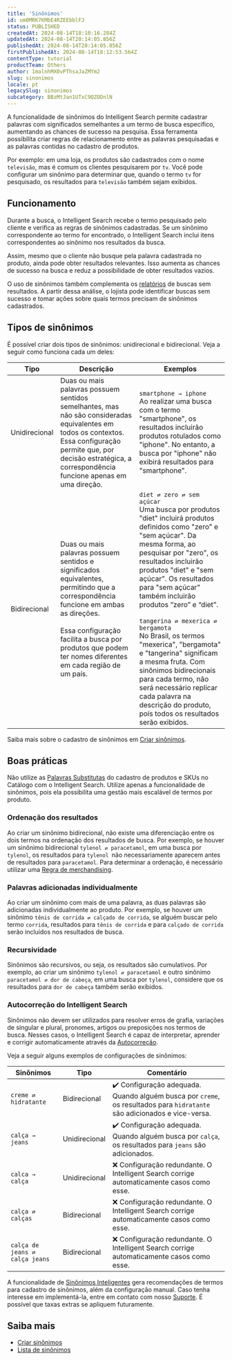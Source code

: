 ```yaml
---
title: 'Sinônimos'
id: um0MRK7KMbE4RZEEbblFJ
status: PUBLISHED
createdAt: 2024-08-14T18:10:16.284Z
updatedAt: 2024-08-14T20:14:05.856Z
publishedAt: 2024-08-14T20:14:05.856Z
firstPublishedAt: 2024-08-14T18:12:53.564Z
contentType: tutorial
productTeam: Others
author: 1malnhMX0vPThsaJaZMYm2
slug: sinonimos
locale: pt
legacySlug: sinonimos
subcategory: BBzMtJan1UTxC9QZODnlN
---
```


A funcionalidade de sinônimos do Intelligent Search permite cadastrar palavras com significados semelhantes a um termo de busca específico, aumentando as chances de sucesso na pesquisa. Essa ferramenta possibilita criar regras de relacionamento entre as palavras pesquisadas e as palavras contidas no cadastro de produtos.

Por exemplo: em uma loja, os produtos são cadastrados com o nome `televisão`, mas é comum os clientes pesquisarem por `tv`. Você pode configurar um sinônimo para determinar que, quando o termo `tv` for pesquisado, os resultados para `televisão` também sejam exibidos.

## Funcionamento

Durante a busca, o Intelligent Search recebe o termo pesquisado pelo cliente e verifica as regras de sinônimos cadastradas. Se um sinônimo correspondente ao termo for encontrado, o Intelligent Search inclui itens correspondentes ao sinônimo nos resultados da busca.

Assim, mesmo que o cliente não busque pela palavra cadastrada no produto, ainda pode obter resultados relevantes. Isso aumenta as chances de sucesso na busca e reduz a possibilidade de obter resultados vazios.

O uso de sinônimos também complementa os [relatórios](https://help.vtex.com/pt/tutorial/analytics--6qRMAHDL9hvv3oE0bh8mA1) de buscas sem resultados. A partir dessa análise, o lojista pode identificar buscas sem sucesso e tomar ações sobre quais termos precisam de sinônimos cadastrados.

## Tipos de sinônimos

É possível criar dois tipos de sinônimos: unidirecional e bidirecional. Veja a seguir como funciona cada um deles:

| Tipo | Descrição | Exemplos |
|---|---|---|
| Unidirecional | Duas ou mais palavras possuem sentidos semelhantes, mas não são consideradas equivalentes em todos os contextos.<br>Essa configuração permite que, por decisão estratégica, a correspondência funcione apenas em uma direção. | `smartphone → iphone`<br>Ao realizar uma busca com o termo "smartphone", os resultados incluirão produtos rotulados como "iphone". No entanto, a busca por "iphone" não exibirá resultados para "smartphone". |
| Bidirecional | Duas ou mais palavras possuem sentidos e significados equivalentes, permitindo que a correspondência funcione em ambas as direções. <br><br>Essa configuração facilita a busca por produtos que podem ter nomes diferentes em cada região de um país. | `diet ⇄ zero ⇄ sem açúcar`<br>Uma busca por produtos "diet" incluirá produtos definidos como "zero" e "sem açúcar". Da mesma forma, ao pesquisar por "zero", os resultados incluirão produtos "diet" e "sem açúcar". Os resultados para "sem açúcar" também incluirão produtos “zero” e “diet”.<br><br>`tangerina ⇄ mexerica ⇄ bergamota`<br>No Brasil, os termos "mexerica", "bergamota" e "tangerina" significam a mesma fruta. Com sinônimos bidirecionais para cada termo, não será necessário replicar cada palavra na descrição do produto, pois todos os resultados serão exibidos. |

Saiba mais sobre o cadastro de sinônimos em [Criar sinônimos](https://help.vtex.com/pt/tutorial/criar-sinonimos--5IfjhvjxNAvJGEWNn0AhOA).

## Boas práticas

<div class="alert alert-danger">
  <p>Não utilize as <a href="https://help.vtex.com/pt/tutorial/otimizar-as-buscas-com-palavras-substitutas--32FqSsl5VuQyiIMEc02Uwu">Palavras Substitutas</a> do cadastro de produtos e SKUs no Catálogo com o Intelligent Search. Utilize apenas a funcionalidade de sinônimos, pois ela possibilita uma gestão mais escalável de termos por produto.</p>
</div>

### Ordenação dos resultados

Ao criar um sinônimo bidirecional, não existe uma diferenciação entre os dois termos na ordenação dos resultados de busca. Por exemplo, se houver um sinônimo bidirecional `tylenol ⇄ paracetamol`, em uma busca por `tylenol`, os resultados para `tylenol `não necessariamente aparecem antes de resultados para `paracetamol`. Para determinar a ordenação, é necessário utilizar uma [Regra de merchandising](https://help.vtex.com/pt/tutorial/regras-de-merchandising--2UEbxllrr98twbGIVhSPvi).

### Palavras adicionadas individualmente

Ao criar um sinônimo com mais de uma palavra, as duas palavras são adicionadas individualmente ao produto. Por exemplo, se houver um sinônimo `tênis de corrida ⇄ calçado de corrida`, se alguém buscar pelo termo `corrida`, resultados para `tênis de corrida` e para `calçado de corrida` serão incluídos nos resultados de busca.

### Recursividade

Sinônimos são recursivos, ou seja, os resultados são cumulativos. Por exemplo, ao criar um sinônimo `tylenol ⇄ paracetamol` e outro sinônimo `paracetamol ⇄ dor de cabeça`, em uma busca por `tylenol`, considere que os resultados para `dor de cabeça` também serão exibidos.

### Autocorreção do Intelligent Search

Sinônimos não devem ser utilizados para resolver erros de grafia, variações de singular e plural, pronomes, artigos ou preposições nos termos de busca. Nesses casos, o Intelligent Search é capaz de interpretar, aprender e corrigir automaticamente através da [Autocorreção](https://help.vtex.com/pt/tutorial/comportamento-da-busca--B9o3JbV6utAinBJ1ETujs#autocorrecao).

Veja a seguir alguns exemplos de configurações de sinônimos:

| Sinônimos | Tipo | Comentário |
|---|---|---|
| `creme ⇄ hidratante` | Bidirecional | ✔️ Configuração adequada. Quando alguém busca por `creme`, os resultados para `hidratante` são adicionados e vice-versa. |
| `calça → jeans` | Unidirecional | ✔️ Configuração adequada. Quando alguém busca por `calça`, os resultados para `jeans` são adicionados. |
| `calca → calça`  | Unidirecional | ❌ Configuração redundante. O Intelligent Search corrige automaticamente casos como esse. |
| `calça ⇄ calças` | Bidirecional | ❌ Configuração redundante. O Intelligent Search corrige automaticamente casos como esse. |
| `calça de jeans ⇄ calça jeans` | Bidirecional | ❌ Configuração redundante. O Intelligent Search corrige automaticamente casos como esse. |

<div class="alert alert-info">
  <p>A funcionalidade de <a href="https://help.vtex.com/pt/tutorial/sinonimos-inteligentes--1rR47Kk96UgFYwh8dkDG7i">Sinônimos Inteligentes</a> gera recomendações de termos para cadastro de sinônimos, além da configuração manual. Caso tenha interesse em implementá-la, entre em contato com nosso <a href="https://support.vtex.com/hc/pt-br/requests">Suporte</a>. É possível que taxas extras se apliquem futuramente.</p>
</div>

## Saiba mais

* [Criar sinônimos](https://help.vtex.com/pt/tutorial/criar-sinonimos--5IfjhvjxNAvJGEWNn0AhOA)
* [Lista de sinônimos](https://help.vtex.com/pt/tutorial/lista-de-sinonimos--3E1fi0C6tVrR0klMFXAaU8)
